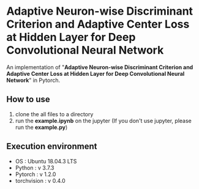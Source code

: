 # Adaptive Neuron-wise Discriminant Criterion and Adaptive Center Loss at Hidden Layer for Deep Convolutional Neural Network
An implementation of "**Adaptive Neuron-wise Discriminant Criterion and Adaptive Center Loss at Hidden Layer for Deep Convolutional Neural Network**" in Pytorch.

## How to use
1. clone the all files to a directory
2. run the **example.ipynb** on the jupyter (If you don't use jupyter, please run the **example.py**)

## Execution environment
- OS : Ubuntu 18.04.3 LTS
- Python : v 3.7.3
- Pytorch : v 1.2.0
- torchvision : v 0.4.0
